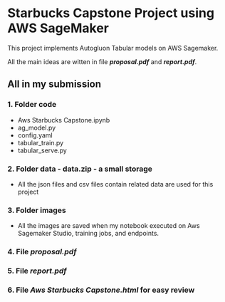 # Starbucks Capstone Project using AWS SageMaker

This project implements Autogluon Tabular models on AWS Sagemaker.

All the main ideas are witten in file ***proposal.pdf*** and ***report.pdf***.

## All in my submission

### 1. Folder code

- Aws Starbucks Capstone.ipynb
- ag_model.py
- config.yaml
- tabular_train.py
- tabular_serve.py

### 2. Folder data - data.zip - a small storage

- All the json files and csv files contain related data are used for this project

### 3. Folder images

- All the images are saved when my notebook executed on Aws Sagemaker Studio, training jobs, and endpoints.

### 4. File ***proposal.pdf***

### 5. File ***report.pdf***

### 6. File ***Aws Starbucks Capstone.html*** for easy review
